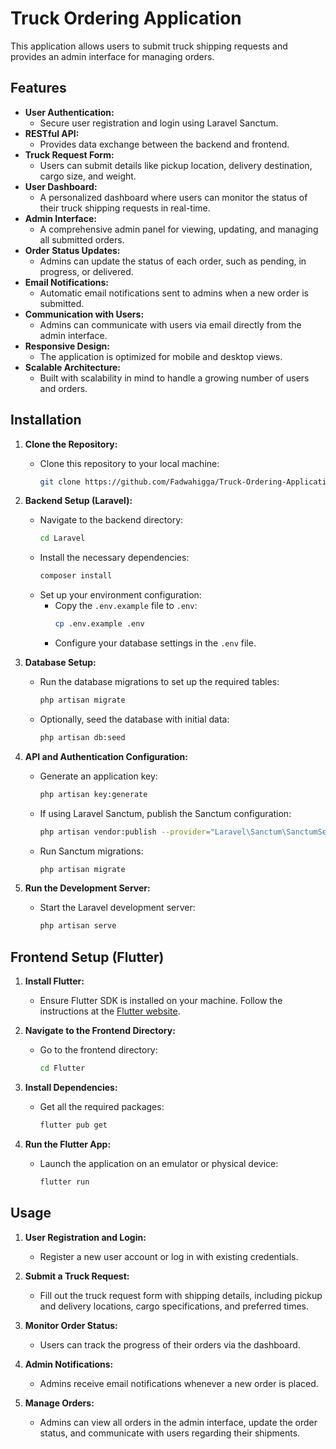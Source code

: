 # Truck Ordering Application

This application allows users to submit truck shipping requests and provides an admin interface for managing orders.

## Features

- **User Authentication:**
  - Secure user registration and login using Laravel Sanctum.
- **RESTful API:**
  - Provides data exchange between the backend and frontend.
- **Truck Request Form:**
  - Users can submit details like pickup location, delivery destination, cargo size, and weight.
- **User Dashboard:**
  - A personalized dashboard where users can monitor the status of their truck shipping requests in real-time.
- **Admin Interface:**
  - A comprehensive admin panel for viewing, updating, and managing all submitted orders.
- **Order Status Updates:**
  - Admins can update the status of each order, such as pending, in progress, or delivered.
- **Email Notifications:**
  - Automatic email notifications sent to admins when a new order is submitted.
- **Communication with Users:**
  - Admins can communicate with users via email directly from the admin interface.
- **Responsive Design:**
  - The application is optimized for mobile and desktop views.
- **Scalable Architecture:**
  - Built with scalability in mind to handle a growing number of users and orders.

## Installation

1. **Clone the Repository:**
   - Clone this repository to your local machine:
     ```bash
     git clone https://github.com/Fadwahigga/Truck-Ordering-Application-.git
     ```
   
2. **Backend Setup (Laravel):**
   - Navigate to the backend directory:
     ```bash
     cd Laravel
     ```
   - Install the necessary dependencies:
     ```bash
     composer install
     ```
   - Set up your environment configuration:
     - Copy the `.env.example` file to `.env`:
       ```bash
       cp .env.example .env
       ```
     - Configure your database settings in the `.env` file.
   
3. **Database Setup:**
   - Run the database migrations to set up the required tables:
     ```bash
     php artisan migrate
     ```
   - Optionally, seed the database with initial data:
     ```bash
     php artisan db:seed
     ```

4. **API and Authentication Configuration:**
   - Generate an application key:
     ```bash
     php artisan key:generate
     ```
   - If using Laravel Sanctum, publish the Sanctum configuration:
     ```bash
     php artisan vendor:publish --provider="Laravel\Sanctum\SanctumServiceProvider"
     ```
   - Run Sanctum migrations:
     ```bash
     php artisan migrate
     ```

5. **Run the Development Server:**
   - Start the Laravel development server:
     ```bash
     php artisan serve
     ```

## Frontend Setup (Flutter)

1. **Install Flutter:**
   - Ensure Flutter SDK is installed on your machine. Follow the instructions at the [Flutter website](https://flutter.dev/docs/get-started/install).

2. **Navigate to the Frontend Directory:**
   - Go to the frontend directory:
     ```bash
     cd Flutter
     ```

3. **Install Dependencies:**
   - Get all the required packages:
     ```bash
     flutter pub get
     ```

4. **Run the Flutter App:**
   - Launch the application on an emulator or physical device:
     ```bash
     flutter run
     ```

## Usage

1. **User Registration and Login:**
   - Register a new user account or log in with existing credentials.

2. **Submit a Truck Request:**
   - Fill out the truck request form with shipping details, including pickup and delivery locations, cargo specifications, and preferred times.

3. **Monitor Order Status:**
   - Users can track the progress of their orders via the dashboard.

4. **Admin Notifications:**
   - Admins receive email notifications whenever a new order is placed.

5. **Manage Orders:**
   - Admins can view all orders in the admin interface, update the order status, and communicate with users regarding their shipments.
